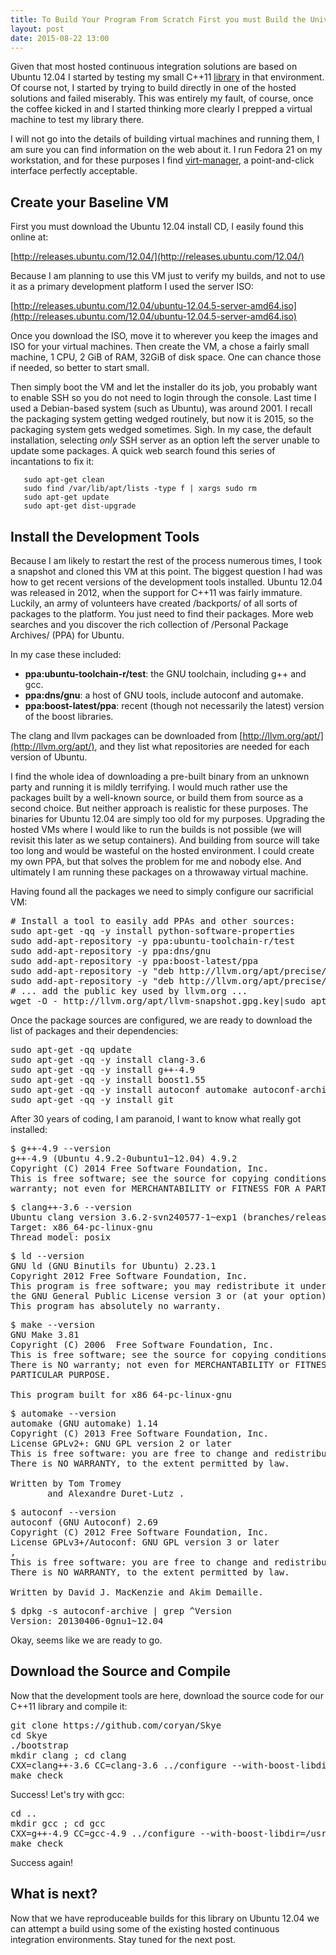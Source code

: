 ```yaml
---
title: To Build Your Program From Scratch First you must Build the Universe
layout: post
date: 2015-08-22 13:00
---
```


Given that most hosted continuous integration solutions are based on
Ubuntu 12.04 I started by testing my small C++11
[library](http://github.com/coryan/Skye) in that environment.
Of course not, I started by trying to build directly in one of the
hosted solutions and failed miserably.
This was entirely my fault, of course, once the coffee kicked in and I
started thinking more clearly I prepped a virtual machine to test my
library there.

I will not go into the details of building virtual machines and
running them, I am sure you can find information on the web about it.
I run Fedora 21 on my workstation, and for these purposes I find
[virt-manager](http://virt-manager.org), a point-and-click interface
perfectly acceptable.

Create your Baseline VM
-----------------------

First you must download the Ubuntu 12.04 install CD, I easily found
this online at:

[http://releases.ubuntu.com/12.04/](http://releases.ubuntu.com/12.04/)

Because I am planning to use this VM just to verify my builds, and not
to use it as a primary development platform I used the server ISO:

[http://releases.ubuntu.com/12.04/ubuntu-12.04.5-server-amd64.iso](http://releases.ubuntu.com/12.04/ubuntu-12.04.5-server-amd64.iso)

Once you download the ISO, move it to wherever you keep the images and
ISO for your virtual machines.  Then create the VM, a chose a fairly
small machine, 1 CPU, 2 GiB of RAM, 32GiB of disk space.  One can
chance those if needed, so better to start small.

Then simply boot the VM and let the installer do its job, you probably
want to enable SSH so you do not need to login through the console.
Last time I used a Debian-based system (such as Ubuntu), was around
2001.  I recall the packaging system getting wedged routinely, but now
it is 2015, so the packaging system gets wedged sometimes.  Sigh.  In my
case, the default installation, selecting *only* SSH server as an
option left the server unable to update some packages.  A quick web
search found this series of incantations to fix it:

       sudo apt-get clean
       sudo find /var/lib/apt/lists -type f | xargs sudo rm
       sudo apt-get update
       sudo apt-get dist-upgrade

Install the Development Tools
-----------------------------

Because I am likely to restart the rest of the process numerous times,
I took a snapshot and cloned this VM at this point.  The biggest question
I had was how to get recent versions of the development tools
installed.  Ubuntu 12.04 was released in 2012, when the support for
C++11 was fairly immature.  Luckily, an army of volunteers have
created /backports/ of all sorts of packages to the platform.  You
just need to find their packages.  More web searches and you discover
the rich collection of /Personal Package Archives/ (PPA) for Ubuntu.

In my case these included:

* **ppa:ubuntu-toolchain-r/test**: the GNU toolchain, including g++ and gcc.
* **ppa:dns/gnu**: a host of GNU tools, include autoconf and automake.
* **ppa:boost-latest/ppa**: recent (though not necessarily the latest) version of the boost libraries.

The clang and llvm packages can be downloaded from
[http://llvm.org/apt/](http://llvm.org/apt/), and they list what
repositories are needed for each version of Ubuntu.

I find the whole idea of downloading a pre-built binary
from an unknown party and running it is mildly terrifying.
I would much rather use the packages built by a
well-known source, or build them from source as a second choice.
But neither
approach is realistic for these purposes.
The binaries for Ubuntu 12.04 are simply too old for my purposes.
Upgrading the hosted VMs where I would like to run the builds is not
possible (we will revisit this later as we setup containers).
And building from source will take too long and would be wasteful on the
hosted environment.  I could create my own PPA, but that solves the
problem for me and nobody else.  And ultimately I am running these
packages on a throwaway virtual machine.


Having found all the packages we need to simply configure our
sacrificial VM:

<pre>
# Install a tool to easily add PPAs and other sources:
sudo apt-get -qq -y install python-software-properties
sudo add-apt-repository -y ppa:ubuntu-toolchain-r/test
sudo add-apt-repository -y ppa:dns/gnu
sudo add-apt-repository -y ppa:boost-latest/ppa
sudo add-apt-repository -y "deb http://llvm.org/apt/precise/ llvm-toolchain-precise main"
sudo add-apt-repository -y "deb http://llvm.org/apt/precise/ llvm-toolchain-precise-3.6 main"
# ... add the public key used by llvm.org ...
wget -O - http://llvm.org/apt/llvm-snapshot.gpg.key|sudo apt-key add -
</pre>

Once the package sources are configured, we are ready to download the list
of packages and their dependencies:

<pre>
sudo apt-get -qq update
sudo apt-get -qq -y install clang-3.6
sudo apt-get -qq -y install g++-4.9
sudo apt-get -qq -y install boost1.55
sudo apt-get -qq -y install autoconf automake autoconf-archive make
sudo apt-get -qq -y install git
</pre>

After 30 years of coding, I am paranoid, I want to know what really
got installed:

<pre>
$ g++-4.9 --version
g++-4.9 (Ubuntu 4.9.2-0ubuntu1~12.04) 4.9.2
Copyright (C) 2014 Free Software Foundation, Inc.
This is free software; see the source for copying conditions.  There is NO
warranty; not even for MERCHANTABILITY or FITNESS FOR A PARTICULAR PURPOSE.
</pre>

<pre>
$ clang++-3.6 --version
Ubuntu clang version 3.6.2-svn240577-1~exp1 (branches/release_36) (based on LLVM 3.6.2)
Target: x86_64-pc-linux-gnu
Thread model: posix
</pre>

<pre>
$ ld --version
GNU ld (GNU Binutils for Ubuntu) 2.23.1
Copyright 2012 Free Software Foundation, Inc.
This program is free software; you may redistribute it under the terms of
the GNU General Public License version 3 or (at your option) a later version.
This program has absolutely no warranty.
</pre>

<pre>
$ make --version
GNU Make 3.81
Copyright (C) 2006  Free Software Foundation, Inc.
This is free software; see the source for copying conditions.
There is NO warranty; not even for MERCHANTABILITY or FITNESS FOR A
PARTICULAR PURPOSE.

This program built for x86_64-pc-linux-gnu
</pre>

<pre>
$ automake --version
automake (GNU automake) 1.14
Copyright (C) 2013 Free Software Foundation, Inc.
License GPLv2+: GNU GPL version 2 or later <http://gnu.org/licenses/gpl-2.0.html>
This is free software: you are free to change and redistribute it.
There is NO WARRANTY, to the extent permitted by law.

Written by Tom Tromey <tromey@redhat.com>
       and Alexandre Duret-Lutz <adl@gnu.org>.
</pre>

<pre>
$ autoconf --version
autoconf (GNU Autoconf) 2.69
Copyright (C) 2012 Free Software Foundation, Inc.
License GPLv3+/Autoconf: GNU GPL version 3 or later
<http://gnu.org/licenses/gpl.html>, <http://gnu.org/licenses/exceptions.html>
This is free software: you are free to change and redistribute it.
There is NO WARRANTY, to the extent permitted by law.

Written by David J. MacKenzie and Akim Demaille.
</pre>

<pre>
$ dpkg -s autoconf-archive | grep ^Version
Version: 20130406-0gnu1~12.04
</pre>

Okay, seems like we are ready to go.

Download the Source and Compile
-------------------------------

Now that the development tools are here, download the source code for
our C++11 library and compile it:

<pre>
git clone https://github.com/coryan/Skye
cd Skye
./bootstrap
mkdir clang ; cd clang
CXX=clang++-3.6 CC=clang-3.6 ../configure --with-boost-libdir=/usr/lib/x86_64-linux-gnu
make check
</pre>

Success!  Let's try with gcc:

<pre>
cd ..
mkdir gcc ; cd gcc
CXX=g++-4.9 CC=gcc-4.9 ../configure --with-boost-libdir=/usr/lib/x86_64-linux-gnu
make check
</pre>

Success again!


What is next?
-------------

Now that we have reproduceable builds for this library on Ubuntu
12.04 we can attempt a build using some of the existing hosted
continuous integration environments.  Stay tuned for the next post.
